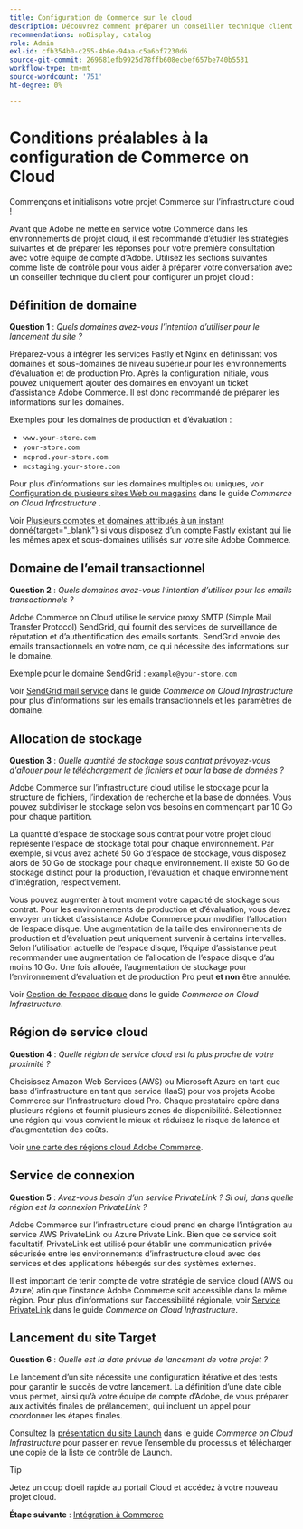 ```yaml
---
title: Configuration de Commerce sur le cloud
description: Découvrez comment préparer un conseiller technique client Adobe pour approvisionner votre Adobe Commerce en projets d’infrastructure cloud.
recommendations: noDisplay, catalog
role: Admin
exl-id: cfb354b0-c255-4b6e-94aa-c5a6bf7230d6
source-git-commit: 269681efb9925d78ffb608ecbef657be740b5531
workflow-type: tm+mt
source-wordcount: '751'
ht-degree: 0%

---
```


# Conditions préalables à la configuration de Commerce on Cloud

Commençons et initialisons votre projet Commerce sur l’infrastructure cloud !

Avant que Adobe ne mette en service votre Commerce dans les environnements de projet cloud, il est recommandé d’étudier les stratégies suivantes et de préparer les réponses pour votre première consultation avec votre équipe de compte d’Adobe. Utilisez les sections suivantes comme liste de contrôle pour vous aider à préparer votre conversation avec un conseiller technique du client pour configurer un projet cloud :

## Définition de domaine

**Question 1** : _Quels domaines avez-vous l’intention d’utiliser pour le lancement du site ?_

Préparez-vous à intégrer les services Fastly et Nginx en définissant vos domaines et sous-domaines de niveau supérieur pour les environnements d’évaluation et de production Pro. Après la configuration initiale, vous pouvez uniquement ajouter des domaines en envoyant un ticket d’assistance Adobe Commerce. Il est donc recommandé de préparer les informations sur les domaines.

Exemples pour les domaines de production et d’évaluation :

- `www.your-store.com`
- `your-store.com`
- `mcprod.your-store.com`
- `mcstaging.your-store.com`

Pour plus d’informations sur les domaines multiples ou uniques, voir [Configuration de plusieurs sites Web ou magasins](../cloud-guide/store/multiple-sites.md) dans le guide _Commerce on Cloud Infrastructure_ .

Voir [Plusieurs comptes et domaines attribués à un instant donné](https://experienceleague.adobe.com/en/docs/commerce-cloud-service/user-guide/cdn/fastly#multiple-fastly-accounts-and-assigned-domains){target="_blank"} si vous disposez d’un compte Fastly existant qui lie les mêmes apex et sous-domaines utilisés sur votre site Adobe Commerce.

## Domaine de l’email transactionnel

**Question 2** : _Quels domaines avez-vous l’intention d’utiliser pour les emails transactionnels ?_

Adobe Commerce on Cloud utilise le service proxy SMTP (Simple Mail Transfer Protocol) SendGrid, qui fournit des services de surveillance de réputation et d’authentification des emails sortants. SendGrid envoie des emails transactionnels en votre nom, ce qui nécessite des informations sur le domaine.

Exemple pour le domaine SendGrid : `example@your-store.com`

Voir [SendGrid mail service](../cloud-guide/project/sendgrid.md) dans le guide _Commerce on Cloud Infrastructure_ pour plus d’informations sur les emails transactionnels et les paramètres de domaine.

## Allocation de stockage

**Question 3** : _Quelle quantité de stockage sous contrat prévoyez-vous d&#39;allouer pour le téléchargement de fichiers et pour la base de données ?_

Adobe Commerce sur l’infrastructure cloud utilise le stockage pour la structure de fichiers, l’indexation de recherche et la base de données. Vous pouvez subdiviser le stockage selon vos besoins en commençant par 10 Go pour chaque partition.

La quantité d’espace de stockage sous contrat pour votre projet cloud représente l’espace de stockage total pour chaque environnement. Par exemple, si vous avez acheté 50 Go d’espace de stockage, vous disposez alors de 50 Go de stockage pour chaque environnement. Il existe 50 Go de stockage distinct pour la production, l’évaluation et chaque environnement d’intégration, respectivement.

Vous pouvez augmenter à tout moment votre capacité de stockage sous contrat. Pour les environnements de production et d’évaluation, vous devez envoyer un ticket d’assistance Adobe Commerce pour modifier l’allocation de l’espace disque. Une augmentation de la taille des environnements de production et d’évaluation peut uniquement survenir à certains intervalles. Selon l’utilisation actuelle de l’espace disque, l’équipe d’assistance peut recommander une augmentation de l’allocation de l’espace disque d’au moins 10 Go. Une fois allouée, l’augmentation de stockage pour l’environnement d’évaluation et de production Pro peut **et non** être annulée.

Voir [Gestion de l’espace disque](../cloud-guide/storage/manage-disk-space.md) dans le guide _Commerce on Cloud Infrastructure_.

## Région de service cloud

**Question 4** : _Quelle région de service cloud est la plus proche de votre proximité ?_

Choisissez Amazon Web Services (AWS) ou Microsoft Azure en tant que base d’infrastructure en tant que service (IaaS) pour vos projets Adobe Commerce sur l’infrastructure cloud Pro. Chaque prestataire opère dans plusieurs régions et fournit plusieurs zones de disponibilité. Sélectionnez une région qui vous convient le mieux et réduisez le risque de latence et d’augmentation des coûts.

Voir [une carte des régions cloud Adobe Commerce](../cloud-guide/overview.md).

## Service de connexion

**Question 5** : _Avez-vous besoin d’un service PrivateLink ? Si oui, dans quelle région est la connexion PrivateLink ?_

Adobe Commerce sur l’infrastructure cloud prend en charge l’intégration au service AWS PrivateLink ou Azure Private Link. Bien que ce service soit facultatif, PrivateLink est utilisé pour établir une communication privée sécurisée entre les environnements d’infrastructure cloud avec des services et des applications hébergés sur des systèmes externes.

Il est important de tenir compte de votre stratégie de service cloud (AWS ou Azure) afin que l’instance Adobe Commerce soit accessible dans la même région. Pour plus d’informations sur l’accessibilité régionale, voir [Service PrivateLink](../cloud-guide/development/privatelink-service.md) dans le guide _Commerce on Cloud Infrastructure_.

## Lancement du site Target

**Question 6** : _Quelle est la date prévue de lancement de votre projet ?_

Le lancement d’un site nécessite une configuration itérative et des tests pour garantir le succès de votre lancement. La définition d’une date cible vous permet, ainsi qu’à votre équipe de compte d’Adobe, de vous préparer aux activités finales de prélancement, qui incluent un appel pour coordonner les étapes finales.

Consultez la [présentation du site Launch](../cloud-guide/launch/overview.md) dans le guide _Commerce on Cloud Infrastructure_ pour passer en revue l’ensemble du processus et télécharger une copie de la liste de contrôle de Launch.

>[!TIP]
>
> Jetez un coup d’oeil rapide au portail Cloud et accédez à votre nouveau projet cloud.
>
>**Étape suivante** : [Intégration à Commerce](onboarding.md)
